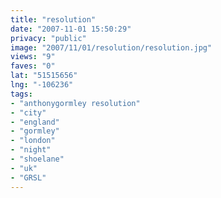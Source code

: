 ```yaml
---
title: "resolution"
date: "2007-11-01 15:50:29"
privacy: "public"
image: "2007/11/01/resolution/resolution.jpg"
views: "9"
faves: "0"
lat: "51515656"
lng: "-106236"
tags:
- "anthonygormley resolution"
- "city"
- "england"
- "gormley"
- "london"
- "night"
- "shoelane"
- "uk"
- "GRSL"
---
```


